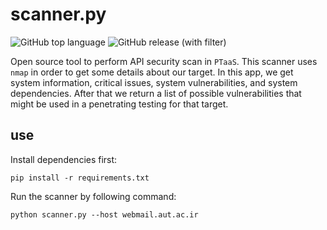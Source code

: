 # scanner.py

![GitHub top language](https://img.shields.io/github/languages/top/apt-tool/apt-scanner)
![GitHub release (with filter)](https://img.shields.io/github/v/release/apt-tool/apt-scanner)

Open source tool to perform API security scan in ```PTaaS```. This scanner uses ```nmap``` in order
to get some details about our target. In this app, we get system information, critical issues, system vulnerabilities,
and system dependencies. After that we return a list of possible vulnerabilities that might be used in a penetrating testing
for that target.

## use

Install dependencies first:

```shell
pip install -r requirements.txt
```

Run the scanner by following command:

```shell
python scanner.py --host webmail.aut.ac.ir
```
